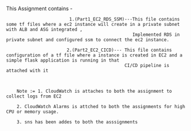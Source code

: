 This Assignment contains -

                            1.(Part1_EC2_RDS_SSM)---This file contains some tf files where a ec2 instance will create in a private subnet with ALB and ASG integrated ,
                                                    Implemented RDS in private subnet and configured ssm to connect the ec2 instance.                                                  
                           
                           2.(Part2_EC2_CICD)--- This file contains configuration of a tf file where a instance is created in EC2 and a simple flask application is running in that 
                                                 CI/CD pipeline is attached with it
                                 


        Note := 1. CloudWatch is attaches to both the assignment to collect logs from EC2 

        2. CloudWatch Alarms is attched to both the assignments for high CPU or memory usage.

        3. sns has been addes to both the asssignments
        
